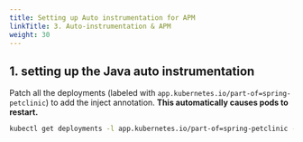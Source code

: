 ```yaml
---
title: Setting up Auto instrumentation for APM
linkTitle: 3. Auto-instrumentation & APM
weight: 30
---
```


## 1. setting up the Java auto instrumentation

Patch all the deployments (labeled with `app.kubernetes.io/part-of=spring-petclinic`) to add the inject annotation.
 **This automatically causes pods to restart.**

```bash
kubectl get deployments -l app.kubernetes.io/part-of=spring-petclinic -o name | xargs -I % kubectl patch % -p "{\"spec\": {\"template\":{\"metadata\":{\"annotations\":{\"instrumentation.opentelemetry.io/inject-java\":\"true\"}}}}}"
```
